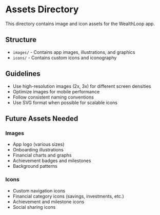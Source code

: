 # Assets Directory

This directory contains image and icon assets for the WealthLoop app.

## Structure

- `images/` - Contains app images, illustrations, and graphics
- `icons/` - Contains custom icons and iconography

## Guidelines

- Use high-resolution images (2x, 3x) for different screen densities
- Optimize images for mobile performance
- Follow consistent naming conventions
- Use SVG format when possible for scalable icons

## Future Assets Needed

### Images
- App logo (various sizes)
- Onboarding illustrations
- Financial charts and graphs
- Achievement badges and milestones
- Background patterns

### Icons
- Custom navigation icons
- Financial category icons (savings, investments, etc.)
- Achievement and milestone icons
- Social sharing icons